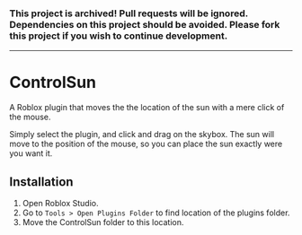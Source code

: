 ### This project is archived! Pull requests will be ignored. Dependencies on this project should be avoided. Please fork this project if you wish to continue development.
----

# ControlSun #

A Roblox plugin that moves the the location of the sun with a mere click of the mouse.

Simply select the plugin, and click and drag on the skybox. The sun will move to the position of the mouse, so you can place the sun exactly were you want it.


## Installation ##

1. Open Roblox Studio.
2. Go to `Tools > Open Plugins Folder` to find location of the plugins folder.
3. Move the ControlSun folder to this location.
